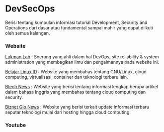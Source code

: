 # DevSecOps

Berisi tentang kumpulan informasi tutorial Development, Security and Operations dari dasar atau fundamental sampai mahir yang dapat diikuti oleh semua kalangan.


### Website

[Lukman Lab](https://www.lukmanlab.com/) : Soerang yang ahli dalam hal DevOps, site reliability & system administration yang membagikan ilmu dan pengalmannya pada website ini.

[Belajar Linux ID](https://belajarlinux.id/) : Website yang membahas tentang GNU/Linux, cloud computing, virtualisasi, container dan teknologi terbaru lain. 

[Btech News](https://btech.id/news/) : Website yang berisi tentang informasi lengkap berupa artikel dalam bahasa Inggris yang membahas tentang cloud computing dan security.

[Biznet Gio News](https://www.biznetgio.com/news) : Website yang berisi terkait update informasi terbaru seputar teknologi mulai dari hosting hingga cloud computing.


### Youtube

